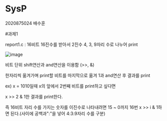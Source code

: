 # SysP

2020875024 배수훈

#과제1

report1.c : 16비트 16진수를 받아서 2진수 4, 3, 9자리 수로 나누어 print

![image](https://user-images.githubusercontent.com/117576404/230020087-f9d58268-8fce-4978-a40e-9e0e3c974b50.png)

비트 단위 shift연산과 and연산을 이용함 (>>, &)

한자리씩 옮겨가며 print할 비트를 마지막으로 옮겨 1과 and연산 후 결과를 print

ex) x = 1010일때 x의 앞에서 2번째 비트를 print하고 싶다면

x >> 2 & 1한 결과를 print한다.

즉 16비트 자리 수를 가지는 숫자를 이진수로 나타내려면 15 ~ 0까지 16번 x >> i & 1하면 된다.(사이에 공백과":"을 넣어 4:3:9자리 수를 구분)
